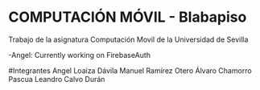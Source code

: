 # COMPUTACIÓN MÓVIL - Blabapiso
Trabajo de la asignatura Computación Movil de la Universidad de Sevilla


-Angel: Currently working on FirebaseAuth

#Integrantes
Angel Loaiza Dávila
Manuel Ramírez Otero
Álvaro Chamorro Pascua
Leandro Calvo Durán

